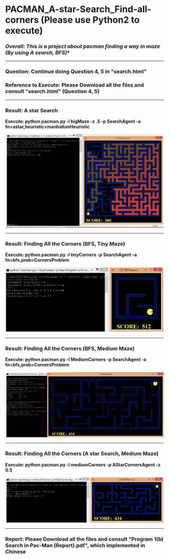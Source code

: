 # PACMAN_A-star-Search_Find-all-corners (Please use Python2 to execute)

### **Overall: This is a project about pacman finding a way in maze (By using A* search, BFS)**

---

### **Question: Continue doing Question 4, 5 in "search.html"**

### **Reference to Execute: Please Download all the files and consult "search.html" (Question 4, 5)**

---

### **Result: A star Search**

**Execute: python pacman.py -l bigMaze -z .5 -p SearchAgent -a fn=astar,heuristic=manhattanHeuristic**

![image](https://github.com/KBLin1996/PACMAN_A-star-Search_Find-all-corners/blob/master/Astar%20Search.PNG)

---

### **Result: Finding All the Corners (BFS, Tiny Maze)**

**Execute: python pacman.py -l tinyCorners -p SearchAgent -a fn=bfs,prob=CornersProblem**

![image](https://github.com/KBLin1996/PACMAN_A-star-Search_Find-all-corners/blob/master/Finding%20All%20the%20Corners%20(BFS%2CTiny).PNG)

---

### **Result: Finding All the Corners (BFS, Medium Maze)**

**Execute: python pacman.py -l MediumCorners -p SearchAgent -a fn=bfs,prob=CornersProblem**

![image](https://github.com/KBLin1996/PACMAN_A-star-Search_Find-all-corners/blob/master/Finding%20All%20the%20Corners%20(BFS%2CMid).PNG)

---

### **Result: Finding All the Corners (A star Search, Medium Maze)**

**Execute: python pacman.py -l mediumCorners -p AStarCornersAgent -z 0.5**

![image](https://github.com/KBLin1996/PACMAN_A-star-Search_Find-all-corners/blob/master/Finding%20All%20the%20Corners%20(A%20star%2CMid).PNG)

---

### **Report: Please Download all the files and consult "Program 1(b) Search in Pac-Man (Report).pdf", which implemented in Chinese**
